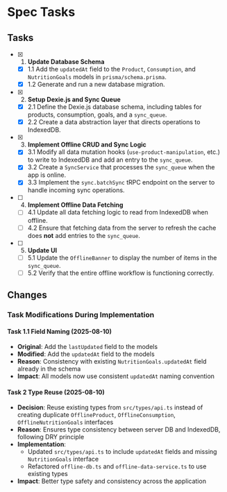 # Spec Tasks

## Tasks

- [x] 1. **Update Database Schema**
  - [x] 1.1 Add the `updatedAt` field to the `Product`, `Consumption`, and `NutritionGoals` models in `prisma/schema.prisma`.
  - [x] 1.2 Generate and run a new database migration.

- [x] 2. **Setup Dexie.js and Sync Queue**
  - [x] 2.1 Define the Dexie.js database schema, including tables for products, consumption, goals, and a `sync_queue`.
  - [x] 2.2 Create a data abstraction layer that directs operations to IndexedDB.

- [x] 3. **Implement Offline CRUD and Sync Logic**
  - [x] 3.1 Modify all data mutation hooks (`use-product-manipulation`, etc.) to write to IndexedDB and add an entry to the `sync_queue`.
  - [x] 3.2 Create a `SyncService` that processes the `sync_queue` when the app is online.
  - [x] 3.3 Implement the `sync.batchSync` tRPC endpoint on the server to handle incoming sync operations.

- [ ] 4. **Implement Offline Data Fetching**
  - [ ] 4.1 Update all data fetching logic to read from IndexedDB when offline.
  - [ ] 4.2 Ensure that fetching data from the server to refresh the cache does **not** add entries to the `sync_queue`.

- [ ] 5. **Update UI**
  - [ ] 5.1 Update the `OfflineBanner` to display the number of items in the `sync_queue`.
  - [ ] 5.2 Verify that the entire offline workflow is functioning correctly.

## Changes

### Task Modifications During Implementation

#### Task 1.1 Field Naming (2025-08-10)

- **Original**: Add the `lastUpdated` field to the models
- **Modified**: Add the `updatedAt` field to the models
- **Reason**: Consistency with existing `NutritionGoals.updatedAt` field already in the schema
- **Impact**: All models now use consistent `updatedAt` naming convention

#### Task 2 Type Reuse (2025-08-10)

- **Decision**: Reuse existing types from `src/types/api.ts` instead of creating duplicate `OfflineProduct`, `OfflineConsumption`, `OfflineNutritionGoals` interfaces
- **Reason**: Ensures type consistency between server DB and IndexedDB, following DRY principle
- **Implementation**:
  - Updated `src/types/api.ts` to include `updatedAt` fields and missing `NutritionGoals` interface
  - Refactored `offline-db.ts` and `offline-data-service.ts` to use existing types
- **Impact**: Better type safety and consistency across the application
